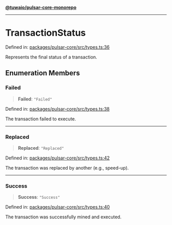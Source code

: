 [**@tuwaio/pulsar-core-monorepo**](../../../README.md)

***

# TransactionStatus

Defined in: [packages/pulsar-core/src/types.ts:36](https://github.com/TuwaIO/pulsar-core/blob/bf888b7cba0c2ed8046a56f4a3dbf1e64f61c8e9/packages/pulsar-core/src/types.ts#L36)

Represents the final status of a transaction.

## Enumeration Members

### Failed

> **Failed**: `"Failed"`

Defined in: [packages/pulsar-core/src/types.ts:38](https://github.com/TuwaIO/pulsar-core/blob/bf888b7cba0c2ed8046a56f4a3dbf1e64f61c8e9/packages/pulsar-core/src/types.ts#L38)

The transaction failed to execute.

***

### Replaced

> **Replaced**: `"Replaced"`

Defined in: [packages/pulsar-core/src/types.ts:42](https://github.com/TuwaIO/pulsar-core/blob/bf888b7cba0c2ed8046a56f4a3dbf1e64f61c8e9/packages/pulsar-core/src/types.ts#L42)

The transaction was replaced by another (e.g., speed-up).

***

### Success

> **Success**: `"Success"`

Defined in: [packages/pulsar-core/src/types.ts:40](https://github.com/TuwaIO/pulsar-core/blob/bf888b7cba0c2ed8046a56f4a3dbf1e64f61c8e9/packages/pulsar-core/src/types.ts#L40)

The transaction was successfully mined and executed.
